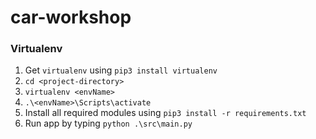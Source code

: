 # car-workshop

### Virtualenv 
1. Get `virtualenv` using `pip3 install virtualenv`
2. `cd <project-directory>`
3. `virtualenv <envName>` 
4. `.\<envName>\Scripts\activate`
5. Install all required modules using `pip3 install -r requirements.txt`
6. Run app by typing `python .\src\main.py`